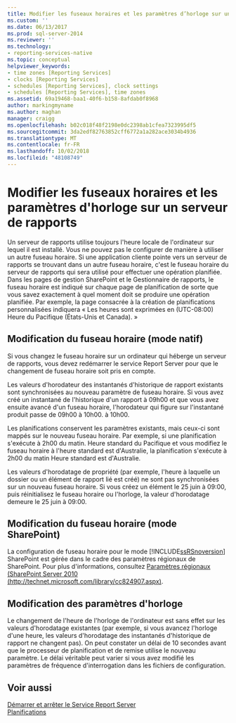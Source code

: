 ```yaml
---
title: Modifier les fuseaux horaires et les paramètres d’horloge sur un serveur de rapports | Microsoft Docs
ms.custom: ''
ms.date: 06/13/2017
ms.prod: sql-server-2014
ms.reviewer: ''
ms.technology:
- reporting-services-native
ms.topic: conceptual
helpviewer_keywords:
- time zones [Reporting Services]
- clocks [Reporting Services]
- schedules [Reporting Services], clock settings
- schedules [Reporting Services], time zones
ms.assetid: 69a19468-baa1-40f6-b158-8afdab0f8968
author: markingmyname
ms.author: maghan
manager: craigg
ms.openlocfilehash: b02c018f48f2198e0dc2398ab1cfea7323995df5
ms.sourcegitcommit: 3da2edf82763852cff6772a1a282ace3034b4936
ms.translationtype: MT
ms.contentlocale: fr-FR
ms.lasthandoff: 10/02/2018
ms.locfileid: "48108749"
---
```

# <a name="change-time-zones-and-clock-settings-on-a-report-server"></a>Modifier les fuseaux horaires et les paramètres d'horloge sur un serveur de rapports
  Un serveur de rapports utilise toujours l'heure locale de l'ordinateur sur lequel il est installé. Vous ne pouvez pas le configurer de manière à utiliser un autre fuseau horaire. Si une application cliente pointe vers un serveur de rapports se trouvant dans un autre fuseau horaire, c'est le fuseau horaire du serveur de rapports qui sera utilisé pour effectuer une opération planifiée. Dans les pages de gestion SharePoint et le Gestionnaire de rapports, le fuseau horaire est indiqué sur chaque page de planification de sorte que vous savez exactement à quel moment doit se produire une opération planifiée. Par exemple, la page consacrée à la création de planifications personnalisées indiquera « Les heures sont exprimées en (UTC-08:00) Heure du Pacifique (États-Unis et Canada). »  
  
## <a name="changing-the-time-zone-native-mode"></a>Modification du fuseau horaire (mode natif)  
 Si vous changez le fuseau horaire sur un ordinateur qui héberge un serveur de rapports, vous devez redémarrer le service Report Server pour que le changement de fuseau horaire soit pris en compte.  
  
 Les valeurs d'horodateur des instantanés d'historique de rapport existants sont synchronisées au nouveau paramètre de fuseau horaire. Si vous avez créé un instantané de l'historique d'un rapport à 09h00 et que vous avez ensuite avancé d'un fuseau horaire, l'horodateur qui figure sur l'instantané produit passe de 09h00 à 10h00. à 10h00.  
  
 Les planifications conservent les paramètres existants, mais ceux-ci sont mappés sur le nouveau fuseau horaire. Par exemple, si une planification s'exécute à 2h00 du matin. Heure standard du Pacifique et vous modifiez le fuseau horaire à l'heure standard est d'Australie, la planification s'exécute à 2h00 du matin Heure standard est d'Australie.  
  
 Les valeurs d'horodatage de propriété (par exemple, l'heure à laquelle un dossier ou un élément de rapport lié est créé) ne sont pas synchronisées sur un nouveau fuseau horaire. Si vous créez un élément le 25 juin à 09:00, puis réinitialisez le fuseau horaire ou l'horloge, la valeur d'horodatage demeure le 25 juin à 09:00.  
  
## <a name="changing-the-time-zone-sharepoint-mode"></a>Modification du fuseau horaire (mode SharePoint)  
 La configuration de fuseau horaire pour le mode [!INCLUDE[ssRSnoversion](../../includes/ssrsnoversion-md.md)] SharePoint est gérée dans le cadre des paramètres régionaux de SharePoint. Pour plus d'informations, consultez [Paramètres régionaux (SharePoint Server 2010 (http://technet.microsoft.com/library/cc824907.aspx)](http://technet.microsoft.com/library/cc824907.aspx).  
  
## <a name="changing-the-clock-settings"></a>Modification des paramètres d'horloge  
 Le changement de l'heure de l'horloge de l'ordinateur est sans effet sur les valeurs d'horodatage existantes (par exemple, si vous avancez l'horloge d'une heure, les valeurs d'horodatage des instantanés d'historique de rapport ne changent pas). On peut constater un délai de 10 secondes avant que le processeur de planification et de remise utilise le nouveau paramètre. Le délai véritable peut varier si vous avez modifié les paramètres de fréquence d'interrogation dans les fichiers de configuration.  
  
## <a name="see-also"></a>Voir aussi  
 [Démarrer et arrêter le Service Report Server](../report-server/start-and-stop-the-report-server-service.md)   
 [Planifications](schedules.md)  
  
  
